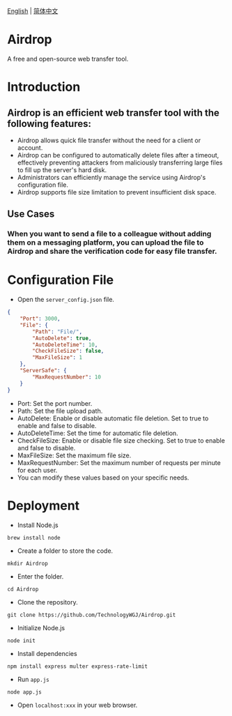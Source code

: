 [English](./README.md) | [简体中文](./README_CN.md)

# Airdrop
A free and open-source web transfer tool.

# Introduction
## Airdrop is an efficient web transfer tool with the following features:
- Airdrop allows quick file transfer without the need for a client or account.
- Airdrop can be configured to automatically delete files after a timeout, effectively preventing attackers from maliciously transferring large files to fill up the server's hard disk.
- Administrators can efficiently manage the service using Airdrop's configuration file.
- Airdrop supports file size limitation to prevent insufficient disk space.

## Use Cases
### When you want to send a file to a colleague without adding them on a messaging platform, you can upload the file to Airdrop and share the verification code for easy file transfer.

# Configuration File
- Open the `server_config.json` file.
```json
{
    "Port": 3000,
    "File": {
        "Path": "File/",
        "AutoDelete": true,
        "AutoDeleteTime": 10,
        "CheckFileSize": false,
        "MaxFileSize": 1
    },
    "ServerSafe": {
        "MaxRequestNumber": 10
    }
}
```
- Port: Set the port number.
- Path: Set the file upload path.
- AutoDelete: Enable or disable automatic file deletion. Set to true to enable and false to disable.
- AutoDeleteTime: Set the time for automatic file deletion.
- CheckFileSize: Enable or disable file size checking. Set to true to enable and false to disable.
- MaxFileSize: Set the maximum file size.
- MaxRequestNumber: Set the maximum number of requests per minute for each user.
- You can modify these values based on your specific needs.

# Deployment
- Install Node.js
```shell
brew install node
```
- Create a folder to store the code.
```shell
mkdir Airdrop
```
- Enter the folder.
```shell
cd Airdrop
```
- Clone the repository.
```shell
git clone https://github.com/TechnologyWGJ/Airdrop.git
```
- Initialize Node.js
```shell
node init
```
- Install dependencies
```shell
npm install express multer express-rate-limit
```
- Run `app.js`
```shell
node app.js
```
- Open `localhost:xxx` in your web browser.
